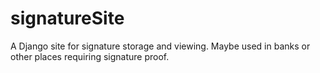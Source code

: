 # signatureSite
A Django site for signature storage and viewing.  Maybe used in banks or other places requiring signature proof.
